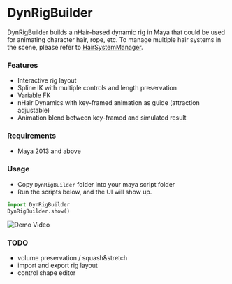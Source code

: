 

# DynRigBuilder
DynRigBuilder builds a nHair-based dynamic rig in Maya that could be used for animating character hair, rope, etc.
To manage multiple hair systems in the scene, please refer to [HairSystemManager][1].

### Features
- Interactive rig layout
- Spline IK with multiple controls and length preservation
- Variable FK
- nHair Dynamics with key-framed animation as guide (attraction adjustable)
- Animation blend between key-framed and simulated result


### Requirements
- Maya 2013 and above

### Usage
- Copy `DynRigBuilder` folder into your maya script folder
- Run the scripts below, and the UI will show up.
```python
import DynRigBuilder
DynRigBuilder.show() 
```

![Demo Video](https://vimeo.com/233948834)

### TODO
- volume preservation / squash&stretch
- import and export rig layout
- control shape editor

[1]:https://github.com/raina-wu/hairsystemmanager
